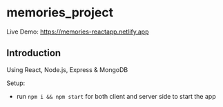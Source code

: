 # memories_project

Live Demo: https://memories-reactapp.netlify.app

## Introduction

Using React, Node.js, Express & MongoDB 

Setup:
- run ```npm i && npm start``` for both client and server side to start the app
